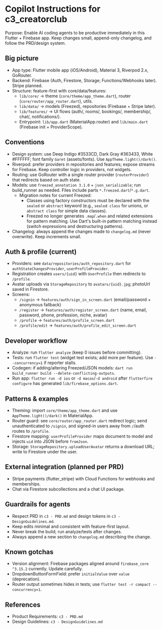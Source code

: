 # Copilot Instructions for c3_creatorclub

Purpose: Enable AI coding agents to be productive immediately in this Flutter + Firebase app. Keep changes small, append-only changelog, and follow the PRD/design system.

## Big picture

- App type: Flutter mobile app (iOS/Android), Material 3, Riverpod 2.x, GoRouter.
- Backend: Firebase (Auth, Firestore, Storage; Functions/Webhooks later). Stripe planned.
- Structure: feature-first with core/data/features:
  - `lib/core/` → theme (`core/theme/app_theme.dart`), router (`core/router/app_router.dart`), utils.
  - `lib/data/` → models (Freezed), repositories (Firebase + Stripe later).
  - `lib/features/` → UI flows (auth/, rooms/, bookings/, membership/, chat/, notifications/).
  - Entrypoint: `lib/app.dart` (MaterialApp.router) and `lib/main.dart` (Firebase init + ProviderScope).

## Conventions

- Design system: use Deep Indigo #3533CD, Dark Gray #363433, White #FFFFFF; font family `Garet` (assets/fonts). Use `AppTheme.light()/dark()`.
- Riverpod: prefer providers in repositories and features; expose streams for Firebase. Keep controller logic in providers, not widgets.
- Routing: use GoRouter with a single router provider (`routerProvider`) that redirects based on auth state.
- Models: use `freezed_annotation 3.1.0` + `json_serializable`; run build_runner as needed. Files include parts `*.freezed.dart`/`*.g.dart`.
  - Migration notes for current Freezed:
    - Classes using factory constructors must be declared with the `sealed` or `abstract` keyword (e.g., `sealed class` for unions, or `abstract class` for simple data classes).
    - Freezed no longer generates `.map`/`.when` and related extensions for pattern matching. Use Dart's built-in pattern matching instead (switch expressions and destructuring patterns).
- Changelog: always append the changes made to `changelog.md` (never overwrite). Keep increments small.

## Auth & profile (current)

- Providers: see `data/repositories/auth_repository.dart` for `authStateChangesProvider`, `userProfileProvider`.
- Registration creates `users/{uid}` with `UserProfile` then redirects to `/profile`.
- Avatar uploads via `StorageRepository` to `avatars/{uid}.jpg`; photoUrl saved in Firestore.
- Screens:
  - `/signin` → `features/auth/sign_in_screen.dart` (email/password + anonymous fallback)
  - `/register` → `features/auth/register_screen.dart` (name, email, password, phone, profession, niche, avatar)
  - `/profile` → `features/auth/profile_screen.dart`
  - `/profile/edit` → `features/auth/profile_edit_screen.dart`

## Developer workflow

- Analyze: run `flutter analyze` (keep 0 issues before committing).
- Tests: run `flutter test` (widget test exists; add more per feature). Use `--concurrency=1` if reporter stalls.
- Codegen: if adding/altering Freezed/JSON models: `dart run build_runner build --delete-conflicting-outputs`.
- Run app: `flutter run -d ios` or `-d macos`/`-d android` after `flutterfire configure` has generated `lib/firebase_options.dart`.

## Patterns & examples

- Theming: import `core/theme/app_theme.dart` and use `AppTheme.light()/dark()` in MaterialApp.
- Router guard: see `core/router/app_router.dart` redirect logic; send unauthenticated to `/signin`, and signed-in users away from `/`/auth routes to `/profile`.
- Firestore mapping: `userProfileProvider` maps document to model and injects `uid` into JSON before `fromJson`.
- Storage: `StorageRepository.uploadUserAvatar` returns a download URL; write to Firestore under the user.

## External integration (planned per PRD)

- Stripe payments (flutter_stripe) with Cloud Functions for webhooks and memberships.
- Chat via Firestore subcollections and a chat UI package.

## Guardrails for agents

- Respect PRD in `c3 - PRD.md` and design tokens in `c3 - DesignGuidelines.md`.
- Keep edits minimal and consistent with feature-first layout.
- Never break the build; run analyze/tests after changes.
- Always append a new section to `changelog.md` describing the change.

## Known gotchas

- Version alignment: Firebase packages aligned around `firebase_core ^3.15.2` currently. Update carefully.
- DropdownButtonFormField: prefer `initialValue` over `value` (deprecation).
- Router output sometimes hides in tests; use `flutter test -r compact --concurrency=1`.

## References

- Product Requirements: `c3 - PRD.md`
- Design Guidelines: `c3 - DesignGuidelines.md`
